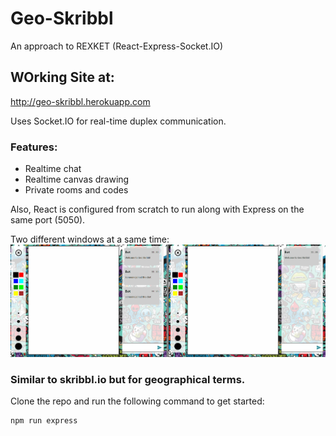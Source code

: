 # Geo-Skribbl
An approach to REXKET (React-Express-Socket.IO)

## WOrking Site at:
http://geo-skribbl.herokuapp.com

Uses Socket.IO for real-time duplex communication.

### Features:
* Realtime chat
* Realtime canvas drawing
* Private rooms and codes

Also, React is configured from scratch to run along with Express on the same port (5050). 


Two different windows at a same time:
![alt text](https://github.com/PMP56/Geo-Skribbl/blob/master/geo-skrribl.gif)

### Similar to skribbl.io but for geographical terms.

Clone the repo and run the following command to get started:
```js
npm run express
```
